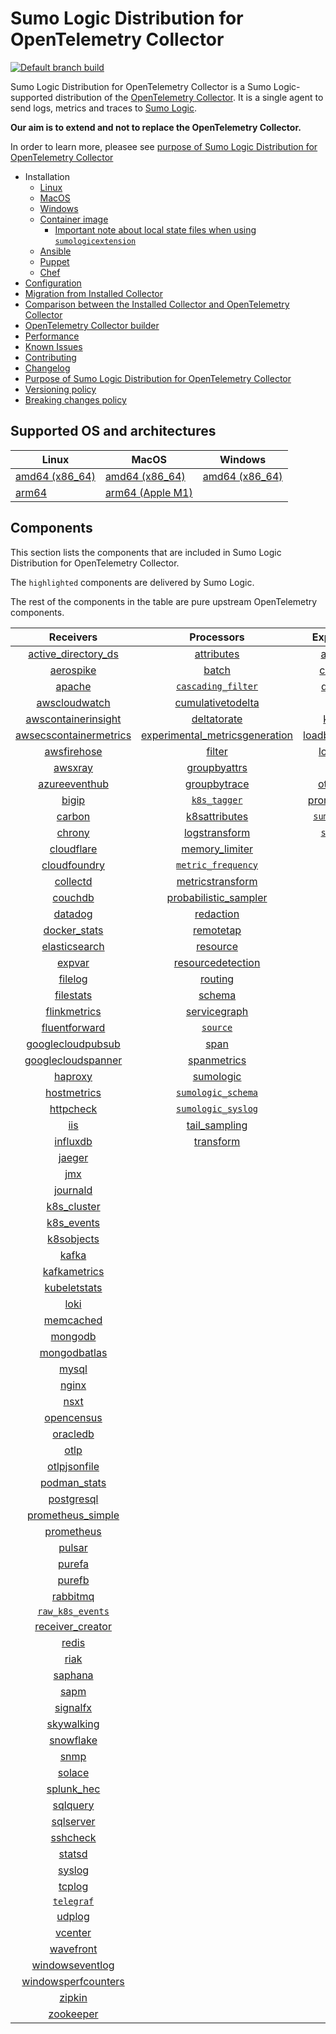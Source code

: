 # Sumo Logic Distribution for OpenTelemetry Collector

[![Default branch build](https://github.com/SumoLogic/sumologic-otel-collector/actions/workflows/dev_builds.yml/badge.svg)](https://github.com/SumoLogic/sumologic-otel-collector/actions/workflows/dev_builds.yml)

Sumo Logic Distribution for OpenTelemetry Collector is a Sumo Logic-supported distribution of the [OpenTelemetry Collector][otc_link].
It is a single agent to send logs, metrics and traces to [Sumo Logic][sumologic].

**Our aim is to extend and not to replace the OpenTelemetry Collector.**

In order to learn more, pleasee see [purpose of Sumo Logic Distribution for OpenTelemetry Collector][purpose]

[otc_link]: https://github.com/open-telemetry/opentelemetry-collector
[sumologic]: https://www.sumologic.com

- Installation
  - [Linux][linux_installation]
  - [MacOS][macos_installation]
  - [Windows][windows_installation]
  - [Container image](/docs/installation.md#container-image)
    - [Important note about local state files when using `sumologicextension`](/docs/installation.md#important-note-about-local-state-files-when-using-sumologicextension)
  - [Ansible](/docs/installation.md#ansible)
  - [Puppet](/docs/installation.md#puppet)
  - [Chef](/docs/installation.md#chef)
- [Configuration](docs/configuration.md)
- [Migration from Installed Collector](docs/migration.md)
- [Comparison between the Installed Collector and OpenTelemetry Collector](docs/comparison.md)
- [OpenTelemetry Collector builder](./otelcolbuilder/README.md)
- [Performance]
- [Known Issues][known issues]
- [Contributing](./CONTRIBUTING.md)
- [Changelog](./CHANGELOG.md)
- [Purpose of Sumo Logic Distribution for OpenTelemetry Collector][purpose]
- [Versioning policy][versioning]
- [Breaking changes policy][breaking]

[linux_installation]: https://help.sumologic.com/docs/send-data/opentelemetry-collector/install-collector-linux/
[macos_installation]: https://help.sumologic.com/docs/send-data/opentelemetry-collector/install-collector-macos/
[windows_installation]: https://help.sumologic.com/docs/send-data/opentelemetry-collector/install-collector-windows/
[performance]: https://help.sumologic.com/docs/send-data/opentelemetry-collector/#performance
[known issues]: https://help.sumologic.com/docs/send-data/opentelemetry-collector/troubleshooting-faq/#known-issues
[purpose]: https://help.sumologic.com/docs/send-data/opentelemetry-collector/sumo-logic-opentelemetry-vs-opentelemetry-upstream-relationship/
[versioning]: https://help.sumologic.com/docs/send-data/opentelemetry-collector/sumo-logic-opentelemetry-vs-opentelemetry-upstream-relationship/#versioning-policy
[breaking]: https://help.sumologic.com/docs/send-data/opentelemetry-collector/sumo-logic-opentelemetry-vs-opentelemetry-upstream-relationship/#versioning-policy

## Supported OS and architectures

| Linux                         | MacOS                         | Windows                     |
|-------------------------------|-------------------------------|-----------------------------|
| [amd64 (x86_64)][linux_amd64] | [amd64 (x86_64)][mac_amd64]   | [amd64 (x86_64)][win_amd64] |
| [arm64][linux_arm64]          | [arm64 (Apple M1)][mac_arm64] |                             |

[linux_amd64]: ./docs/installation.md#linux-on-amd64-x86-64
[linux_arm64]: ./docs/installation.md#linux-on-arm64
[mac_amd64]: ./docs/installation.md#macos-on-amd64-x86-64
[mac_arm64]: ./docs/installation.md#macos-on-arm64-apple-m1-x86-64
[win_amd64]: ./docs/installation.md#windows

## Components

This section lists the components that are included in Sumo Logic Distribution for OpenTelemetry Collector.

The `highlighted` components are delivered by Sumo Logic.

The rest of the components in the table are pure upstream OpenTelemetry components.

|                        Receivers                         |                          Processors                          |               Exporters                |                  Extensions                  |              Connectors               |
|:--------------------------------------------------------:|:------------------------------------------------------------:|:--------------------------------------:|:--------------------------------------------:|:-------------------------------------:|
|     [active_directory_ds][activedirectorydsreceiver]     |              [attributes][attributesprocessor]               |         [awss3][awss3exporter]         |       [asapclient][asapauthextension]        |      [forward][forwardconnector]      |
|              [aerospike][aerospikereceiver]              |                   [batch][batchprocessor]                    |        [carbon][carbonexporter]        |             [awsproxy][awsproxy]             |        [count][countconnector]        |
|                 [apache][apachereceiver]                 |        [`cascading_filter`][cascadingfilterprocessor]        |         [debug][debugexporter]         |       [basicauth][basicauthextension]        |      [routing][routingconnector]      |
|          [awscloudwatch][awscloudwatchreceiver]          |       [cumulativetodelta][cumulativetodeltaprocessor]        |          [file][fileexporter]          | [bearertokenauth][bearertokenauthextension]  | [servicegraph][servicegraphconnector] |
|    [awscontainerinsight][awscontainerinsightreceiver]    |             [deltatorate][deltatorateprocessor]              |         [kafka][kafkaexporter]         |           [db_storage][dbstorage]            |  [spanmetrics][spanmetricsconnector]  |
| [awsecscontainermetrics][awsecscontainermetricsreceiver] | [experimental_metricsgeneration][metricsgenerationprocessor] | [loadbalancing][loadbalancingexporter] |      [docker_observer][dockerobserver]       |                                       |
|            [awsfirehose][awsfirehosereceiver]            |                  [filter][filterprocessor]                   |       [logging][loggingexporter]       |         [ecs_observer][ecsobserver]          |                                       |
|                [awsxray][awsxrayreceiver]                |            [groupbyattrs][groupbyattrsprocessor]             |          [otlp][otlpexporter]          |     [ecs_task_observer][ecstaskobserver]     |                                       |
|          [azureeventhub][azureeventhubreceiver]          |            [groupbytrace][groupbytraceprocessor]             |      [otlphttp][otlphttpexporter]      |         [file_storage][filestorage]          |                                       |
|                  [bigip][bigipreceiver]                  |                 [`k8s_tagger`][k8sprocessor]                 |    [prometheus][prometheusexporter]    |   [headerssetter][headerssetterextension]    |                                       |
|                 [carbon][carbonreceiver]                 |           [k8sattributes][k8sattributesprocessor]            |    [`sumologic`][sumologicexporter]    |     [health_check][healthcheckextension]     |                                       |
|                 [chrony][chronyreceiver]                 |           [logstransform][logstransformprocessor]            |       [`syslog`][syslogexporter]       |        [host_observer][hostobserver]         |                                       |
|             [cloudflare][cloudflarereceiver]             |           [memory_limiter][memorylimiterprocessor]           |                                        |       [http_forwarder][httpforwarder]        |                                       |
|           [cloudfoundry][cloudfoundryreceiver]           |        [`metric_frequency`][metricfrequencyprocessor]        |                                        | [jaegerremotesampling][jaegerremotesampling] |                                       |
|               [collectd][collectdreceiver]               |        [metricstransform][metricstransformprocessor]         |                                        |         [k8s_observer][k8sobserver]          |                                       |
|                [couchdb][couchdbreceiver]                |    [probabilistic_sampler][probabilisticsamplerprocessor]    |                                        |      [memory_ballast][ballastextension]      |                                       |
|                [datadog][datadogreceiver]                |               [redaction][redactionprocessor]                |                                        |  [oauth2client][oauth2clientauthextension]   |                                       |
|           [docker_stats][dockerstatsreceiver]            |               [remotetap][remotetapprocessor]                |                                        |          [oidc][oidcauthextension]           |                                       |
|          [elasticsearch][elasticsearchreceiver]          |                [resource][resourceprocessor]                 |                                        |           [pprof][pprofextension]            |                                       |
|                 [expvar][expvarreceiver]                 |       [resourcedetection][resourcedetectionprocessor]        |                                        |       [sigv4auth][sigv4authextension]        |                                       |
|                [filelog][filelogreceiver]                |                 [routing][routingprocessor]                  |                                        |      [`sumologic`][sumologicextension]       |                                       |
|              [filestats][filestatsreceiver]              |                  [schema][schemaprocessor]                   |                                        |          [zpages][zpagesextension]           |                                       |
|           [flinkmetrics][flinkmetricsreceiver]           |            [servicegraph][servicegraphprocessor]             |                                        |                                              |                                       |
|          [fluentforward][fluentforwardreceiver]          |                 [`source`][sourceprocessor]                  |                                        |                                              |                                       |
|      [googlecloudpubsub][googlecloudpubsubreceiver]      |                    [span][spanprocessor]                     |                                        |                                              |                                       |
|     [googlecloudspanner][googlecloudspannerreceiver]     |             [spanmetrics][spanmetricsprocessor]              |                                        |                                              |                                       |
|                [haproxy][haproxyreceiver]                |               [sumologic][sumologicprocessor]                |                                        |                                              |                                       |
|            [hostmetrics][hostmetricsreceiver]            |        [`sumologic_schema`][sumologicschemaprocessor]        |                                        |                                              |                                       |
|              [httpcheck][httpcheckreceiver]              |        [`sumologic_syslog`][sumologicsyslogprocessor]        |                                        |                                              |                                       |
|                    [iis][iisreceiver]                    |            [tail_sampling][tailsamplingprocessor]            |                                        |                                              |                                       |
|               [influxdb][influxdbreceiver]               |               [transform][transformprocessor]                |                                        |                                              |                                       |
|                 [jaeger][jaegerreceiver]                 |                                                              |                                        |                                              |                                       |
|                    [jmx][jmxreceiver]                    |                                                              |                                        |                                              |                                       |
|               [journald][journaldreceiver]               |                                                              |                                        |                                              |                                       |
|            [k8s_cluster][k8sclusterreceiver]             |                                                              |                                        |                                              |                                       |
|             [k8s_events][k8seventsreceiver]              |                                                              |                                        |                                              |                                       |
|             [k8sobjects][k8sobjectsreceiver]             |                                                              |                                        |                                              |                                       |
|                  [kafka][kafkareceiver]                  |                                                              |                                        |                                              |                                       |
|           [kafkametrics][kafkametricsreceiver]           |                                                              |                                        |                                              |                                       |
|           [kubeletstats][kubeletstatsreceiver]           |                                                              |                                        |                                              |                                       |
|                   [loki][lokireceiver]                   |                                                              |                                        |                                              |                                       |
|              [memcached][memcachedreceiver]              |                                                              |                                        |                                              |                                       |
|                [mongodb][mongodbreceiver]                |                                                              |                                        |                                              |                                       |
|           [mongodbatlas][mongodbatlasreceiver]           |                                                              |                                        |                                              |                                       |
|                  [mysql][mysqlreceiver]                  |                                                              |                                        |                                              |                                       |
|                  [nginx][nginxreceiver]                  |                                                              |                                        |                                              |                                       |
|                   [nsxt][nsxtreceiver]                   |                                                              |                                        |                                              |                                       |
|             [opencensus][opencensusreceiver]             |                                                              |                                        |                                              |                                       |
|               [oracledb][oracledbreceiver]               |                                                              |                                        |                                              |                                       |
|                   [otlp][otlpreceiver]                   |                                                              |                                        |                                              |                                       |
|           [otlpjsonfile][otlpjsonfilereceiver]           |                                                              |                                        |                                              |                                       |
|              [podman_stats][podmanreceiver]              |                                                              |                                        |                                              |                                       |
|             [postgresql][postgresqlreceiver]             |                                                              |                                        |                                              |                                       |
|      [prometheus_simple][simpleprometheusreceiver]       |                                                              |                                        |                                              |                                       |
|             [prometheus][prometheusreceiver]             |                                                              |                                        |                                              |                                       |
|                 [pulsar][pulsarreceiver]                 |                                                              |                                        |                                              |                                       |
|                 [purefa][purefareceiver]                 |                                                              |                                        |                                              |                                       |
|                 [purefb][purefbreceiver]                 |                                                              |                                        |                                              |                                       |
|               [rabbitmq][rabbitmqreceiver]               |                                                              |                                        |                                              |                                       |
|         [`raw_k8s_events`][rawk8seventsreceiver]         |                                                              |                                        |                                              |                                       |
|           [receiver_creator][receivercreator]            |                                                              |                                        |                                              |                                       |
|                  [redis][redisreceiver]                  |                                                              |                                        |                                              |                                       |
|                   [riak][riakreceiver]                   |                                                              |                                        |                                              |                                       |
|                [saphana][saphanareceiver]                |                                                              |                                        |                                              |                                       |
|                   [sapm][sapmreceiver]                   |                                                              |                                        |                                              |                                       |
|               [signalfx][signalfxreceiver]               |                                                              |                                        |                                              |                                       |
|             [skywalking][skywalkingreceiver]             |                                                              |                                        |                                              |                                       |
|              [snowflake][snowflakereceiver]              |                                                              |                                        |                                              |                                       |
|                   [snmp][snmpreceiver]                   |                                                              |                                        |                                              |                                       |
|                 [solace][solacereceiver]                 |                                                              |                                        |                                              |                                       |
|             [splunk_hec][splunkhecreceiver]              |                                                              |                                        |                                              |                                       |
|               [sqlquery][sqlqueryreceiver]               |                                                              |                                        |                                              |                                       |
|              [sqlserver][sqlserverreceiver]              |                                                              |                                        |                                              |                                       |
|               [sshcheck][sshcheckreceiver]               |                                                              |                                        |                                              |                                       |
|                 [statsd][statsdreceiver]                 |                                                              |                                        |                                              |                                       |
|                 [syslog][syslogreceiver]                 |                                                              |                                        |                                              |                                       |
|                 [tcplog][tcplogreceiver]                 |                                                              |                                        |                                              |                                       |
|              [`telegraf`][telegrafreceiver]              |                                                              |                                        |                                              |                                       |
|                 [udplog][udplogreceiver]                 |                                                              |                                        |                                              |                                       |
|                [vcenter][vcenterreceiver]                |                                                              |                                        |                                              |                                       |
|              [wavefront][wavefrontreceiver]              |                                                              |                                        |                                              |                                       |
|        [windowseventlog][windowseventlogreceiver]        |                                                              |                                        |                                              |                                       |
|    [windowsperfcounters][windowsperfcountersreceiver]    |                                                              |                                        |                                              |                                       |
|                 [zipkin][zipkinreceiver]                 |                                                              |                                        |                                              |                                       |
|              [zookeeper][zookeeperreceiver]              |                                                              |                                        |                                              |                                       |

[activedirectorydsreceiver]: https://github.com/open-telemetry/opentelemetry-collector-contrib/tree/v0.89.0/receiver/activedirectorydsreceiver
[aerospikereceiver]: https://github.com/open-telemetry/opentelemetry-collector-contrib/tree/v0.89.0/receiver/aerospikereceiver
[apachereceiver]: https://github.com/open-telemetry/opentelemetry-collector-contrib/tree/v0.89.0/receiver/apachereceiver
[awscloudwatchreceiver]: https://github.com/open-telemetry/opentelemetry-collector-contrib/tree/v0.89.0/receiver/awscloudwatchreceiver
[awscontainerinsightreceiver]: https://github.com/open-telemetry/opentelemetry-collector-contrib/tree/v0.89.0/receiver/awscontainerinsightreceiver
[awsecscontainermetricsreceiver]: https://github.com/open-telemetry/opentelemetry-collector-contrib/tree/v0.89.0/receiver/awsecscontainermetricsreceiver
[awsfirehosereceiver]: https://github.com/open-telemetry/opentelemetry-collector-contrib/tree/v0.89.0/receiver/awsfirehosereceiver
[awsxrayreceiver]: https://github.com/open-telemetry/opentelemetry-collector-contrib/tree/v0.89.0/receiver/awsxrayreceiver
[azureeventhubreceiver]: https://github.com/open-telemetry/opentelemetry-collector-contrib/tree/v0.89.0/receiver/azureeventhubreceiver
[bigipreceiver]: https://github.com/open-telemetry/opentelemetry-collector-contrib/tree/v0.89.0/receiver/bigipreceiver
[carbonreceiver]: https://github.com/open-telemetry/opentelemetry-collector-contrib/tree/v0.89.0/receiver/carbonreceiver
[chronyreceiver]: https://github.com/open-telemetry/opentelemetry-collector-contrib/tree/v0.89.0/receiver/chronyreceiver
[cloudfoundryreceiver]: https://github.com/open-telemetry/opentelemetry-collector-contrib/tree/v0.89.0/receiver/cloudfoundryreceiver
[cloudflarereceiver]: https://github.com/open-telemetry/opentelemetry-collector-contrib/tree/v0.89.0/receiver/cloudflarereceiver
[collectdreceiver]: https://github.com/open-telemetry/opentelemetry-collector-contrib/tree/v0.89.0/receiver/collectdreceiver
[couchdbreceiver]: https://github.com/open-telemetry/opentelemetry-collector-contrib/tree/v0.89.0/receiver/couchdbreceiver
[datadogreceiver]: https://github.com/open-telemetry/opentelemetry-collector-contrib/tree/v0.89.0/receiver/datadogreceiver
[dockerstatsreceiver]: https://github.com/open-telemetry/opentelemetry-collector-contrib/tree/v0.89.0/receiver/dockerstatsreceiver
[elasticsearchreceiver]: https://github.com/open-telemetry/opentelemetry-collector-contrib/tree/v0.89.0/receiver/elasticsearchreceiver
[expvarreceiver]: https://github.com/open-telemetry/opentelemetry-collector-contrib/tree/v0.89.0/receiver/expvarreceiver
[filelogreceiver]: https://github.com/open-telemetry/opentelemetry-collector-contrib/tree/v0.89.0/receiver/filelogreceiver
[filestatsreceiver]: https://github.com/open-telemetry/opentelemetry-collector-contrib/tree/v0.89.0/receiver/filestatsreceiver
[flinkmetricsreceiver]: https://github.com/open-telemetry/opentelemetry-collector-contrib/tree/v0.89.0/receiver/flinkmetricsreceiver
[fluentforwardreceiver]: https://github.com/open-telemetry/opentelemetry-collector-contrib/tree/v0.89.0/receiver/fluentforwardreceiver
[googlecloudpubsubreceiver]: https://github.com/open-telemetry/opentelemetry-collector-contrib/tree/v0.89.0/receiver/googlecloudpubsubreceiver
[googlecloudspannerreceiver]: https://github.com/open-telemetry/opentelemetry-collector-contrib/tree/v0.89.0/receiver/googlecloudspannerreceiver
[haproxyreceiver]: https://github.com/open-telemetry/opentelemetry-collector-contrib/tree/v0.89.0/receiver/haproxyreceiver
[hostmetricsreceiver]: https://github.com/open-telemetry/opentelemetry-collector-contrib/tree/v0.89.0/receiver/hostmetricsreceiver
[httpcheckreceiver]: https://github.com/open-telemetry/opentelemetry-collector-contrib/tree/v0.89.0/receiver/httpcheckreceiver
[iisreceiver]: https://github.com/open-telemetry/opentelemetry-collector-contrib/tree/v0.89.0/receiver/iisreceiver
[influxdbreceiver]: https://github.com/open-telemetry/opentelemetry-collector-contrib/tree/v0.89.0/receiver/influxdbreceiver
[jaegerreceiver]: https://github.com/open-telemetry/opentelemetry-collector-contrib/tree/v0.89.0/receiver/jaegerreceiver
[jmxreceiver]: https://github.com/open-telemetry/opentelemetry-collector-contrib/tree/v0.89.0/receiver/jmxreceiver
[journaldreceiver]: https://github.com/open-telemetry/opentelemetry-collector-contrib/tree/v0.89.0/receiver/journaldreceiver
[k8sclusterreceiver]: https://github.com/open-telemetry/opentelemetry-collector-contrib/tree/v0.89.0/receiver/k8sclusterreceiver
[k8seventsreceiver]: https://github.com/open-telemetry/opentelemetry-collector-contrib/tree/v0.89.0/receiver/k8seventsreceiver
[k8sobjectsreceiver]: https://github.com/open-telemetry/opentelemetry-collector-contrib/tree/v0.89.0/receiver/k8sobjectsreceiver
[kafkareceiver]: https://github.com/open-telemetry/opentelemetry-collector-contrib/tree/v0.89.0/receiver/kafkareceiver
[kafkametricsreceiver]: https://github.com/open-telemetry/opentelemetry-collector-contrib/tree/v0.89.0/receiver/kafkametricsreceiver
[kubeletstatsreceiver]: https://github.com/open-telemetry/opentelemetry-collector-contrib/tree/v0.89.0/receiver/kubeletstatsreceiver
[lokireceiver]: https://github.com/open-telemetry/opentelemetry-collector-contrib/tree/v0.89.0/receiver/lokireceiver
[memcachedreceiver]: https://github.com/open-telemetry/opentelemetry-collector-contrib/tree/v0.89.0/receiver/memcachedreceiver
[mongodbreceiver]: https://github.com/open-telemetry/opentelemetry-collector-contrib/tree/v0.89.0/receiver/mongodbreceiver
[mongodbatlasreceiver]: https://github.com/open-telemetry/opentelemetry-collector-contrib/tree/v0.89.0/receiver/mongodbatlasreceiver
[mysqlreceiver]: https://github.com/open-telemetry/opentelemetry-collector-contrib/tree/v0.89.0/receiver/mysqlreceiver
[nginxreceiver]: https://github.com/open-telemetry/opentelemetry-collector-contrib/tree/v0.89.0/receiver/nginxreceiver
[nsxtreceiver]: https://github.com/open-telemetry/opentelemetry-collector-contrib/tree/v0.89.0/receiver/nsxtreceiver
[opencensusreceiver]: https://github.com/open-telemetry/opentelemetry-collector-contrib/tree/v0.89.0/receiver/opencensusreceiver
[oracledbreceiver]: https://github.com/open-telemetry/opentelemetry-collector-contrib/tree/v0.89.0/receiver/oracledbreceiver
[otlpreceiver]: https://github.com/open-telemetry/opentelemetry-collector/tree/v0.89.0/receiver/otlpreceiver
[otlpjsonfilereceiver]: https://github.com/open-telemetry/opentelemetry-collector-contrib/tree/v0.89.0/receiver/otlpjsonfilereceiver
[podmanreceiver]: https://github.com/open-telemetry/opentelemetry-collector-contrib/tree/v0.89.0/receiver/podmanreceiver
[postgresqlreceiver]: https://github.com/open-telemetry/opentelemetry-collector-contrib/tree/v0.89.0/receiver/postgresqlreceiver
[simpleprometheusreceiver]: https://github.com/open-telemetry/opentelemetry-collector-contrib/tree/v0.89.0/receiver/simpleprometheusreceiver
[prometheusreceiver]: https://github.com/open-telemetry/opentelemetry-collector-contrib/tree/v0.89.0/receiver/prometheusreceiver
[pulsarreceiver]: https://github.com/open-telemetry/opentelemetry-collector-contrib/tree/v0.89.0/receiver/pulsarreceiver
[purefareceiver]: https://github.com/open-telemetry/opentelemetry-collector-contrib/tree/v0.89.0/receiver/purefareceiver
[purefbreceiver]: https://github.com/open-telemetry/opentelemetry-collector-contrib/tree/v0.89.0/receiver/purefbreceiver
[rabbitmqreceiver]: https://github.com/open-telemetry/opentelemetry-collector-contrib/tree/v0.89.0/receiver/rabbitmqreceiver
[rawk8seventsreceiver]: ./pkg/receiver/rawk8seventsreceiver
[receivercreator]: https://github.com/open-telemetry/opentelemetry-collector-contrib/tree/v0.89.0/receiver/receivercreator
[redisreceiver]: https://github.com/open-telemetry/opentelemetry-collector-contrib/tree/v0.89.0/receiver/redisreceiver
[riakreceiver]: https://github.com/open-telemetry/opentelemetry-collector-contrib/tree/v0.89.0/receiver/riakreceiver
[saphanareceiver]: https://github.com/open-telemetry/opentelemetry-collector-contrib/tree/v0.89.0/receiver/saphanareceiver
[sapmreceiver]: https://github.com/open-telemetry/opentelemetry-collector-contrib/tree/v0.89.0/receiver/sapmreceiver
[signalfxreceiver]: https://github.com/open-telemetry/opentelemetry-collector-contrib/tree/v0.89.0/receiver/signalfxreceiver
[skywalkingreceiver]: https://github.com/open-telemetry/opentelemetry-collector-contrib/tree/v0.89.0/receiver/skywalkingreceiver
[snmpreceiver]: https://github.com/open-telemetry/opentelemetry-collector-contrib/tree/v0.89.0/receiver/snmpreceiver
[snowflakereceiver]: https://github.com/open-telemetry/opentelemetry-collector-contrib/tree/v0.89.0/receiver/snowflakereceiver
[solacereceiver]: https://github.com/open-telemetry/opentelemetry-collector-contrib/tree/v0.89.0/receiver/solacereceiver
[splunkhecreceiver]: https://github.com/open-telemetry/opentelemetry-collector-contrib/tree/v0.89.0/receiver/splunkhecreceiver
[sqlqueryreceiver]: https://github.com/open-telemetry/opentelemetry-collector-contrib/tree/v0.89.0/receiver/sqlqueryreceiver
[sqlserverreceiver]: https://github.com/open-telemetry/opentelemetry-collector-contrib/tree/v0.89.0/receiver/sqlserverreceiver
[sshcheckreceiver]: https://github.com/open-telemetry/opentelemetry-collector-contrib/tree/v0.89.0/receiver/sshcheckreceiver
[statsdreceiver]: https://github.com/open-telemetry/opentelemetry-collector-contrib/tree/v0.89.0/receiver/statsdreceiver
[syslogreceiver]: https://github.com/open-telemetry/opentelemetry-collector-contrib/tree/v0.89.0/receiver/syslogreceiver
[tcplogreceiver]: https://github.com/open-telemetry/opentelemetry-collector-contrib/tree/v0.89.0/receiver/tcplogreceiver
[telegrafreceiver]: ./pkg/receiver/telegrafreceiver
[udplogreceiver]: https://github.com/open-telemetry/opentelemetry-collector-contrib/tree/v0.89.0/receiver/udplogreceiver
[vcenterreceiver]: https://github.com/open-telemetry/opentelemetry-collector-contrib/tree/v0.89.0/receiver/vcenterreceiver
[wavefrontreceiver]: https://github.com/open-telemetry/opentelemetry-collector-contrib/tree/v0.89.0/receiver/wavefrontreceiver
[windowseventlogreceiver]: https://github.com/open-telemetry/opentelemetry-collector-contrib/tree/v0.89.0/receiver/windowseventlogreceiver
[windowsperfcountersreceiver]: https://github.com/open-telemetry/opentelemetry-collector-contrib/tree/v0.89.0/receiver/windowsperfcountersreceiver
[zipkinreceiver]: https://github.com/open-telemetry/opentelemetry-collector-contrib/tree/v0.89.0/receiver/zipkinreceiver
[zookeeperreceiver]: https://github.com/open-telemetry/opentelemetry-collector-contrib/tree/v0.89.0/receiver/zookeeperreceiver

[attributesprocessor]: https://github.com/open-telemetry/opentelemetry-collector-contrib/tree/v0.89.0/processor/attributesprocessor
[batchprocessor]: https://github.com/open-telemetry/opentelemetry-collector/tree/v0.89.0/processor/batchprocessor
[cascadingfilterprocessor]: ./pkg/processor/cascadingfilterprocessor
[cumulativetodeltaprocessor]: https://github.com/open-telemetry/opentelemetry-collector-contrib/tree/v0.89.0/processor/cumulativetodeltaprocessor
[deltatorateprocessor]: https://github.com/open-telemetry/opentelemetry-collector-contrib/tree/v0.89.0/processor/deltatorateprocessor
[metricsgenerationprocessor]: https://github.com/open-telemetry/opentelemetry-collector-contrib/tree/v0.89.0/processor/metricsgenerationprocessor
[filterprocessor]: https://github.com/open-telemetry/opentelemetry-collector-contrib/tree/v0.89.0/processor/filterprocessor
[groupbyattrsprocessor]: https://github.com/open-telemetry/opentelemetry-collector-contrib/tree/v0.89.0/processor/groupbyattrsprocessor
[groupbytraceprocessor]: https://github.com/open-telemetry/opentelemetry-collector-contrib/tree/v0.89.0/processor/groupbytraceprocessor
[k8sprocessor]: ./pkg/processor/k8sprocessor
[k8sattributesprocessor]: https://github.com/open-telemetry/opentelemetry-collector-contrib/tree/v0.89.0/processor/k8sattributesprocessor
[logstransformprocessor]: https://github.com/open-telemetry/opentelemetry-collector-contrib/tree/v0.89.0/processor/logstransformprocessor
[memorylimiterprocessor]: https://github.com/open-telemetry/opentelemetry-collector/tree/v0.89.0/processor/memorylimiterprocessor
[metricfrequencyprocessor]: ./pkg/processor/metricfrequencyprocessor
[metricstransformprocessor]: https://github.com/open-telemetry/opentelemetry-collector-contrib/tree/v0.89.0/processor/metricstransformprocessor
[probabilisticsamplerprocessor]: https://github.com/open-telemetry/opentelemetry-collector-contrib/tree/v0.89.0/processor/probabilisticsamplerprocessor
[redactionprocessor]: https://github.com/open-telemetry/opentelemetry-collector-contrib/tree/v0.89.0/processor/redactionprocessor
[remotetapprocessor]: https://github.com/open-telemetry/opentelemetry-collector-contrib/tree/v0.89.0/processor/remotetapprocessor
[resourceprocessor]: https://github.com/open-telemetry/opentelemetry-collector-contrib/tree/v0.89.0/processor/resourceprocessor
[resourcedetectionprocessor]: https://github.com/open-telemetry/opentelemetry-collector-contrib/tree/v0.89.0/processor/resourcedetectionprocessor
[routingprocessor]: https://github.com/open-telemetry/opentelemetry-collector-contrib/tree/v0.89.0/processor/routingprocessor
[schemaprocessor]: https://github.com/open-telemetry/opentelemetry-collector-contrib/tree/v0.89.0/processor/schemaprocessor
[servicegraphprocessor]: https://github.com/open-telemetry/opentelemetry-collector-contrib/tree/v0.89.0/processor/servicegraphprocessor
[sourceprocessor]: ./pkg/processor/sourceprocessor
[spanprocessor]: https://github.com/open-telemetry/opentelemetry-collector-contrib/tree/v0.89.0/processor/spanprocessor
[spanmetricsprocessor]: https://github.com/open-telemetry/opentelemetry-collector-contrib/tree/v0.89.0/processor/spanmetricsprocessor
[sumologicprocessor]: https://github.com/open-telemetry/opentelemetry-collector-contrib/tree/v0.89.0/processor/sumologicprocessor
[sumologicschemaprocessor]: ./pkg/processor/sumologicschemaprocessor
[sumologicsyslogprocessor]: ./pkg/processor/sumologicsyslogprocessor
[tailsamplingprocessor]: https://github.com/open-telemetry/opentelemetry-collector-contrib/tree/v0.89.0/processor/tailsamplingprocessor
[transformprocessor]: https://github.com/open-telemetry/opentelemetry-collector-contrib/tree/v0.89.0/processor/transformprocessor

[awss3exporter]: https://github.com/open-telemetry/opentelemetry-collector-contrib/tree/v0.89.0/exporter/awss3exporter
[carbonexporter]: https://github.com/open-telemetry/opentelemetry-collector-contrib/tree/v0.89.0/exporter/carbonexporter
[debugexporter]: https://github.com/open-telemetry/opentelemetry-collector/tree/v0.89.0/exporter/debugexporter
[fileexporter]: https://github.com/open-telemetry/opentelemetry-collector-contrib/tree/v0.89.0/exporter/fileexporter
[kafkaexporter]: https://github.com/open-telemetry/opentelemetry-collector-contrib/tree/v0.89.0/exporter/kafkaexporter
[loadbalancingexporter]: https://github.com/open-telemetry/opentelemetry-collector-contrib/tree/v0.89.0/exporter/loadbalancingexporter
[loggingexporter]: https://github.com/open-telemetry/opentelemetry-collector/tree/v0.89.0/exporter/loggingexporter
[otlpexporter]: https://github.com/open-telemetry/opentelemetry-collector/tree/v0.89.0/exporter/otlpexporter
[otlphttpexporter]: https://github.com/open-telemetry/opentelemetry-collector/tree/v0.89.0/exporter/otlphttpexporter
[prometheusexporter]: https://github.com/open-telemetry/opentelemetry-collector-contrib/tree/v0.89.0/exporter/prometheusexporter
[sumologicexporter]: ./pkg/exporter/sumologicexporter
[syslogexporter]: ./pkg/exporter/syslogexporter

[asapauthextension]: https://github.com/open-telemetry/opentelemetry-collector-contrib/tree/v0.89.0/extension/asapauthextension
[awsproxy]: https://github.com/open-telemetry/opentelemetry-collector-contrib/tree/v0.89.0/extension/awsproxy
[basicauthextension]: https://github.com/open-telemetry/opentelemetry-collector-contrib/tree/v0.89.0/extension/basicauthextension
[bearertokenauthextension]: https://github.com/open-telemetry/opentelemetry-collector-contrib/tree/v0.89.0/extension/bearertokenauthextension
[dbstorage]: https://github.com/open-telemetry/opentelemetry-collector-contrib/tree/v0.89.0/extension/storage/dbstorage
[dockerobserver]: https://github.com/open-telemetry/opentelemetry-collector-contrib/tree/v0.89.0/extension/observer/dockerobserver
[ecsobserver]: https://github.com/open-telemetry/opentelemetry-collector-contrib/tree/v0.89.0/extension/observer/ecsobserver
[ecstaskobserver]: https://github.com/open-telemetry/opentelemetry-collector-contrib/tree/v0.89.0/extension/observer/ecstaskobserver
[filestorage]: https://github.com/open-telemetry/opentelemetry-collector-contrib/tree/v0.89.0/extension/storage/filestorage
[headerssetterextension]: https://github.com/open-telemetry/opentelemetry-collector-contrib/tree/v0.89.0/extension/headerssetterextension
[healthcheckextension]: https://github.com/open-telemetry/opentelemetry-collector-contrib/tree/v0.89.0/extension/healthcheckextension
[hostobserver]: https://github.com/open-telemetry/opentelemetry-collector-contrib/tree/v0.89.0/extension/observer/hostobserver
[httpforwarder]: https://github.com/open-telemetry/opentelemetry-collector-contrib/tree/v0.89.0/extension/httpforwarder
[jaegerremotesampling]: https://github.com/open-telemetry/opentelemetry-collector-contrib/tree/v0.89.0/extension/jaegerremotesampling
[k8sobserver]: https://github.com/open-telemetry/opentelemetry-collector-contrib/tree/v0.89.0/extension/observer/k8sobserver
[ballastextension]: https://github.com/open-telemetry/opentelemetry-collector/tree/v0.89.0/extension/ballastextension
[oauth2clientauthextension]: https://github.com/open-telemetry/opentelemetry-collector-contrib/tree/v0.89.0/extension/oauth2clientauthextension
[oidcauthextension]: https://github.com/open-telemetry/opentelemetry-collector-contrib/tree/v0.89.0/extension/oidcauthextension
[pprofextension]: https://github.com/open-telemetry/opentelemetry-collector-contrib/tree/v0.89.0/extension/pprofextension
[sigv4authextension]: https://github.com/open-telemetry/opentelemetry-collector-contrib/tree/v0.89.0/extension/sigv4authextension
[sumologicextension]: ./pkg/extension/sumologicextension
[zpagesextension]: https://github.com/open-telemetry/opentelemetry-collector/tree/v0.89.0/extension/zpagesextension

[forwardconnector]: https://github.com/open-telemetry/opentelemetry-collector/tree/v0.89.0/connector/forwardconnector
[countconnector]: https://github.com/open-telemetry/opentelemetry-collector-contrib/tree/v0.89.0/connector/countconnector
[routingconnector]: https://github.com/open-telemetry/opentelemetry-collector-contrib/tree/v0.89.0/connector/routingconnector
[servicegraphconnector]: https://github.com/open-telemetry/opentelemetry-collector-contrib/tree/v0.89.0/connector/servicegraphconnector
[spanmetricsconnector]: https://github.com/open-telemetry/opentelemetry-collector-contrib/tree/v0.89.0/connector/spanmetricsconnector
